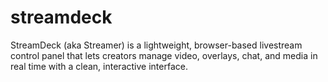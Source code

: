 # streamdeck
StreamDeck (aka Streamer) is a lightweight, browser-based livestream control panel that lets creators manage video, overlays, chat, and media in real time with a clean, interactive interface.
